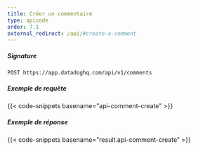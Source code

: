 ```yaml
---
title: Créer un commentaire
type: apicode
order: 7.1
external_redirect: /api/#create-a-comment
---
```


##### Signature
`POST https://app.datadoghq.com/api/v1/comments`
##### Exemple de requête
{{< code-snippets basename="api-comment-create" >}}
##### Exemple de réponse
{{< code-snippets basename="result.api-comment-create" >}}